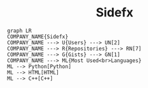 <h1 align="center">Sidefx</h1>

```mermaid
graph LR
COMPANY_NAME{Sidefx}
COMPANY_NAME ---> U{Users} ---> UN[2]
COMPANY_NAME ---> R{Repositories} ---> RN[7]
COMPANY_NAME ---> G{Gists} ---> GN[1]
COMPANY_NAME ---> ML{Most Used<br>Languages}
ML --> Python[Python]
ML --> HTML[HTML]
ML --> C++[C++]
```

